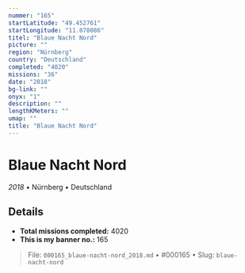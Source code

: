 ```yaml
---
nummer: "165"
startLatitude: "49.452761"
startLongitude: "11.078086"
titel: "Blaue Nacht Nord"
picture: ""
region: "Nürnberg"
country: "Deutschland"
completed: "4020"
missions: "36"
date: "2018"
bg-link: ""
onyx: "1"
description: ""
lengthKMeters: ""
umap: ""
title: "Blaue Nacht Nord"
---
```

# Blaue Nacht Nord

*2018* • Nürnberg • Deutschland



## Details


- **Total missions completed:** 4020
- **This is my banner no.:** 165





> File: `000165_blaue-nacht-nord_2018.md` • #000165 • Slug: `blaue-nacht-nord`
